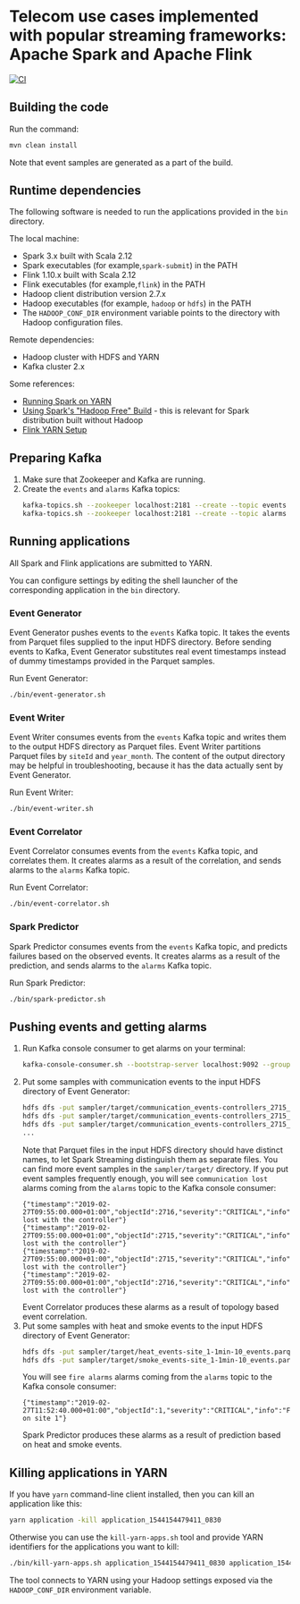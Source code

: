 # Telecom use cases implemented with popular streaming frameworks: Apache Spark and Apache Flink

[![CI](https://github.com/tashoyan/telecom-streaming/actions/workflows/main.yml/badge.svg)](https://github.com/tashoyan/telecom-streaming/actions/workflows/main.yml)

## Building the code

Run the command:
```bash
mvn clean install
```
Note that event samples are generated as a part of the build.

## Runtime dependencies

The following software is needed to run the applications provided in the `bin` directory.

The local machine:
* Spark 3.x built with Scala 2.12
* Spark executables (for example,`spark-submit`) in the PATH
* Flink 1.10.x built with Scala 2.12
* Flink executables (for example,`flink`) in the PATH
* Hadoop client distribution version 2.7.x
* Hadoop executables (for example, `hadoop` or `hdfs`) in the PATH
* The `HADOOP_CONF_DIR` environment variable points to the directory with Hadoop configuration files.

Remote dependencies:
* Hadoop cluster with HDFS and YARN
* Kafka cluster 2.x

Some references:
* [Running Spark on YARN](http://spark.apache.org/docs/latest/running-on-yarn.html)
* [Using Spark's "Hadoop Free" Build](https://spark.apache.org/docs/latest/hadoop-provided.html) - this is relevant for Spark distribution built without Hadoop
* [Flink YARN Setup](https://ci.apache.org/projects/flink/flink-docs-release-1.9/ops/deployment/yarn_setup.html)

## Preparing Kafka

1. Make sure that Zookeeper and Kafka are running.
1. Create the `events` and `alarms` Kafka topics:
   ```bash
   kafka-topics.sh --zookeeper localhost:2181 --create --topic events --partitions 4 --replication-factor 1
   kafka-topics.sh --zookeeper localhost:2181 --create --topic alarms --partitions 4 --replication-factor 1
   ```

## Running applications

All Spark and Flink applications are submitted to YARN.

You can configure settings by editing the shell launcher of the corresponding application in the `bin` directory.

### Event Generator

Event Generator pushes events to the `events` Kafka topic.
It takes the events from Parquet files supplied to the input HDFS directory.
Before sending events to Kafka,
Event Generator substitutes real event timestamps instead of dummy timestamps provided in the Parquet samples.

Run Event Generator:
```bash
./bin/event-generator.sh
```

### Event Writer

Event Writer consumes events from the `events` Kafka topic
and writes them to the output HDFS directory as Parquet files.
Event Writer partitions Parquet files by `siteId` and `year_month`.
The content of the output directory may be helpful in troubleshooting,
because it has the data actually sent by Event Generator.

Run Event Writer:
```bash
./bin/event-writer.sh
```

### Event Correlator

Event Correlator consumes events from the `events` Kafka topic, and correlates them.
It creates alarms as a result of the correlation, and sends alarms to the `alarms` Kafka topic. 

Run Event Correlator:
```bash
./bin/event-correlator.sh
```

### Spark Predictor

Spark Predictor consumes events from the `events` Kafka topic, and predicts failures based on the observed events.
It creates alarms as a result of the prediction, and sends alarms to the `alarms` Kafka topic. 

Run Spark Predictor:
```bash
./bin/spark-predictor.sh
```

## Pushing events and getting alarms

1. Run Kafka console consumer to get alarms on your terminal:
   ```bash
   kafka-console-consumer.sh --bootstrap-server localhost:9092 --group alarms --topic alarms
   ```
1. Put some samples with communication events to the input HDFS directory of Event Generator:
   ```bash
   hdfs dfs -put sampler/target/communication_events-controllers_2715_2716_all-1min-uniq.parquet /stream/input/events1.parquet
   hdfs dfs -put sampler/target/communication_events-controllers_2715_2716_all-1min-uniq.parquet /stream/input/events2.parquet
   hdfs dfs -put sampler/target/communication_events-controllers_2715_2716_all-1min-uniq.parquet /stream/input/events3.parquet
   ...
   ```
   Note that Parquet files in the input HDFS directory should have distinct names,
   to let Spark Streaming distinguish them as separate files.
   You can find more event samples in the `sampler/target/` directory.
   If you put event samples frequently enough,
   you will see `communication lost` alarms coming from the `alarms` topic to the Kafka console consumer:
   ```text
   {"timestamp":"2019-02-27T09:55:00.000+01:00","objectId":2716,"severity":"CRITICAL","info":"Communication lost with the controller"}
   {"timestamp":"2019-02-27T09:55:00.000+01:00","objectId":2715,"severity":"CRITICAL","info":"Communication lost with the controller"}
   {"timestamp":"2019-02-27T09:55:00.000+01:00","objectId":2715,"severity":"CRITICAL","info":"Communication lost with the controller"}
   {"timestamp":"2019-02-27T09:55:00.000+01:00","objectId":2716,"severity":"CRITICAL","info":"Communication lost with the controller"}
   ```
   Event Correlator produces these alarms as a result of topology based event correlation.
1. Put some samples with heat and smoke events to the input HDFS directory of Event Generator:
   ```bash
   hdfs dfs -put sampler/target/heat_events-site_1-1min-10_events.parquet /stream/input/events12.parquet
   hdfs dfs -put sampler/target/smoke_events-site_1-1min-10_events.parquet /stream/input/events13.parquet
   ```
   You will see `fire alarms` alarms coming from the `alarms` topic to the Kafka console consumer:
   ```text
   {"timestamp":"2019-02-27T11:52:40.000+01:00","objectId":1,"severity":"CRITICAL","info":"Fire on site 1"}
   ```
   Spark Predictor produces these alarms as a result of prediction based on heat and smoke events.

## Killing applications in YARN

If you have `yarn` command-line client installed, then you can kill an application like this:
```bash
yarn application -kill application_1544154479411_0830
```

Otherwise you can use the `kill-yarn-apps.sh` tool and provide YARN identifiers for the applications you want to kill:
```bash
./bin/kill-yarn-apps.sh application_1544154479411_0830 application_1544154479411_0831 application_1544154479411_0837
```
The tool connects to YARN using your Hadoop settings exposed via the `HADOOP_CONF_DIR` environment variable.
